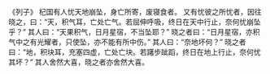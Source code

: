 《列子》
杞国有人忧天地崩坠，身亡所寄，废寝食者。
又有忧彼之所忧者，因往晓之，曰：“天，积气耳，亡处亡气。若屈伸呼吸，终日在天中行止，奈何忧崩坠乎？”
其人曰：“天果积气，日月星宿，不当坠耶？”
晓之者曰：“日月星宿，亦积气中之有光耀者，只使坠，亦不能有所中伤。”
其人曰：“奈地坏何？”
晓之者曰：“地，积块耳，充塞四虚，亡处亡块。若躇步跐蹈，终日在地上行止，奈何忧其坏？”
其人舍然大喜，晓之者亦舍然大喜。